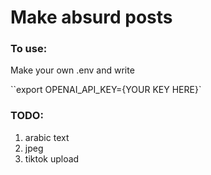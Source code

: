 # Make absurd posts

### To use:

Make your own .env and write

``export OPENAI_API_KEY={YOUR KEY HERE}`

### TODO:

1. arabic text
2. jpeg
3. tiktok upload

